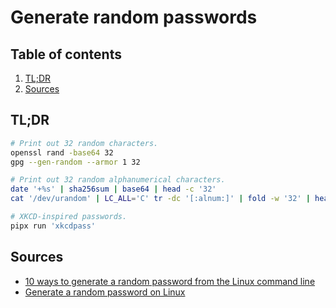 # Generate random passwords

## Table of contents <!-- omit in toc -->

1. [TL;DR](#tldr)
1. [Sources](#sources)

## TL;DR

```sh
# Print out 32 random characters.
openssl rand -base64 32
gpg --gen-random --armor 1 32

# Print out 32 random alphanumerical characters.
date '+%s' | sha256sum | base64 | head -c '32'
cat '/dev/urandom' | LC_ALL='C' tr -dc '[:alnum:]' | fold -w '32' | head -n '1'

# XKCD-inspired passwords.
pipx run 'xkcdpass'
```

## Sources

- [10 ways to generate a random password from the Linux command line]
- [Generate a random password on Linux]

<!--
  References
  -->

<!-- Others -->
[10 ways to generate a random password from the linux command line]: https://www.howtogeek.com/30184/10-ways-to-generate-a-random-password-from-the-command-line/
[generate a random password on linux]: https://linuxhint.com/generate-random-password-linux/
